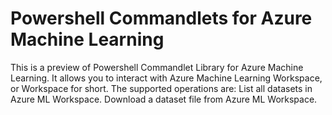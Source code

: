 # Powershell Commandlets for Azure Machine Learning
This is a preview of Powershell Commandlet Library for Azure Machine Learning. It allows you to interact with Azure Machine Learning Workspace, or Workspace for short. The supported operations are:
List all datasets in Azure ML Workspace.
Download a dataset file from Azure ML Workspace.
